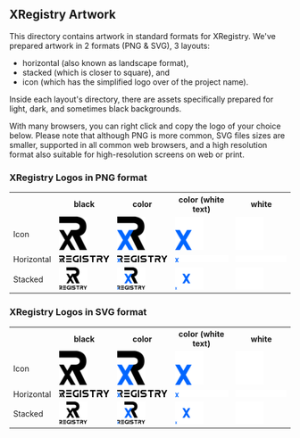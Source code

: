 
## XRegistry Artwork

This directory contains artwork in standard formats for XRegistry. We've prepared artwork in 2 formats (PNG & SVG), 3 layouts:

- horizontal (also known as landscape format),
- stacked (which is closer to square), and
- icon (which has the simplified logo over of the project name).

Inside each layout's directory, there are assets specifically prepared for light, dark, and sometimes black backgrounds.

With many browsers, you can right click and copy the logo of your choice below. Please note that although PNG is more common, SVG files sizes are smaller, supported in all common web browsers, and a high resolution format also suitable for high-resolution screens on web or print.

### XRegistry Logos in PNG format

<table width="100%">
    <tr>
        <th></th>
        <th>black</th>
        <th>color</th>
        <th>color (white text)</th>
        <th>white</th>
    </tr>
    <tr>
        <td>Icon</td>
        <td><img src="./icon/black/xregistry-icon-black.png" width="50"></td>
        <td><img src="./icon/color/xregistry-icon-color.png" width="50"></td>
        <td><img src="./icon/color-whitetext/xregistry-icon-color-whitetext.png" width="50"></td>
        <td><img src="./icon/white/xregistry-icon-white.png" width="50"></td>
    </tr>
    <tr>
        <td>Horizontal</td>
        <td><img src="./horizontal/black/xregistry-horizontal-black.png" width="210"></td>
        <td><img src="./horizontal/color/xregistry-horizontal-color.png" width="210"></td>
        <td><img src="./horizontal/color-whitetext/xregistry-horizontal-color-whitetext.png" width="210"></td>
        <td><img src="./horizontal/white/xregistry-horizontal-white.png" width="210"></td>
    </tr>
    <tr>
        <td>Stacked</td>
        <td><img src="./stacked/black/xregistry-stacked-black.png" width="50"></td>
        <td><img src="./stacked/color/xregistry-stacked-color.png" width="50"></td>
        <td><img src="./stacked/color-whitetext/xregistry-stacked-color-whitetext.png" width="50"></td>
        <td><img src="./stacked/white/xregistry-stacked-white.png" width="50"></td>
    </tr>
</table>

### XRegistry Logos in SVG format

<table width="100%">
    <tr>
        <th></th>
        <th>black</th>
        <th>color</th>
        <th>color (white text)</th>
        <th>white</th>
    </tr>
    <tr>
        <td>Icon</td>
        <td><img src="./icon/black/xregistry-icon-black.svg" width="50"></td>
        <td><img src="./icon/color/xregistry-icon-color.svg" width="50"></td>
        <td><img src="./icon/color-whitetext/xregistry-icon-color-whitetext.svg" width="50"></td>
        <td><img src="./icon/white/xregistry-icon-white.svg" width="50"></td>
    </tr>
    <tr>
        <td>Horizontal</td>
        <td><img src="./horizontal/black/xregistry-horizontal-black.svg" width="210"></td>
        <td><img src="./horizontal/color/xregistry-horizontal-color.svg" width="210"></td>
        <td><img src="./horizontal/color-whitetext/xregistry-horizontal-color-whitetext.svg" width="210"></td>
        <td><img src="./horizontal/white/xregistry-horizontal-white.svg" width="210"></td>
    </tr>
    <tr>
        <td>Stacked</td>
        <td><img src="./stacked/black/xregistry-stacked-black.svg" width="50"></td>
        <td><img src="./stacked/color/xregistry-stacked-color.svg" width="50"></td>
        <td><img src="./stacked/color-whitetext/xregistry-stacked-color-whitetext.svg" width="50"></td>
        <td><img src="./stacked/white/xregistry-stacked-white.svg" width="50"></td>
    </tr>
</table>
